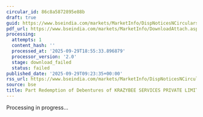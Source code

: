 ```yaml
---
circular_id: 86c8a5872895e88b
draft: true
guid: https://www.bseindia.com/markets/MarketInfo/DispNoticesNCirculars.aspx?Noticeid={F3F8FC90-31B5-406F-9AE2-6B16DBFD775C}&noticeno=20250929-23&dt=09/29/2025&icount=23&totcount=87&flag=0
pdf_url: https://www.bseindia.com/markets/MarketInfo/DownloadAttach.aspx?id=20250929-23&attachedId=
processing:
  attempts: 1
  content_hash: ''
  processed_at: '2025-09-29T18:55:33.896879'
  processor_version: '2.0'
  stage: download_failed
  status: failed
published_date: '2025-09-29T09:23:35+00:00'
rss_url: https://www.bseindia.com/markets/MarketInfo/DispNoticesNCirculars.aspx?Noticeid={F3F8FC90-31B5-406F-9AE2-6B16DBFD775C}&noticeno=20250929-23&dt=09/29/2025&icount=23&totcount=87&flag=0
source: bse
title: Part Redemption of Debentures of KRAZYBEE SERVICES PRIVATE LIMITED
---
```


Processing in progress...